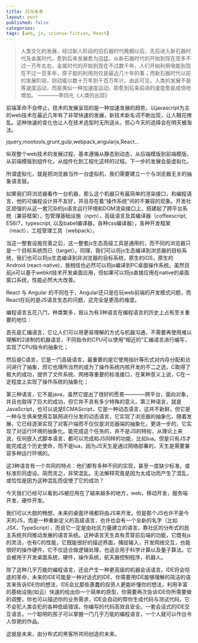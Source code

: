 ```yaml
---
title: JS与未来
layout: post
published: false
categories: 
tags: [web, js, sciense-fiction, React]
---
```


> 人类文化的发展，经过新人阶段的旧石器时代晚期以后，先后进入新石器时代及金属时代。愈到后来发展愈为迅猛。从新石器时代的开始到现在至多不过一万年左右，金属时代的开始到现在不过数千年，人们开始利用电能到现在不过一百多年，原子能的利用则仅是最近几十年的事；而新石器时代以前的发展阶段，则动辄以数十万年到千百万年计。由此可见，人类的发展不是等速度运动，而是类似一种加速度运动，即愈到后来前进的速度愈是成倍地增加。 ————李四光《人类的出现》


前端革命不会停止，技术的发展呈现的是一种加速发展的趋势，以javascript为主的web技术在最近几年有了非常快速的发展，新技术新名词不断出现，让人眼花缭乱。这种快速的变化也让人在技术选型时无所适从，担心今天的选择会在明天被淘汰。

jquery,mootools,grunt,gulp,webpack,angularjs,React...

纵观整个web技术的发展过程，基本遵循从静态到动态，从后端模版到前端模版，从前端模版到组件化，从组件化到工程化这样的过程。下一步的发展会是虚拟化。

所谓虚拟化，就是把浏览器当作一台虚拟机，我们需要建立一个与浏览器无关的抽象语言层。

如果我们将浏览器看作一台机器，那么这个机器只有最简单的渲染接口，和编程语言，他的可编程设计并不友好，并且存在着“操作系统”间的不兼容的现象。开发社区顽强的从这一套冗杂的js语言运行环境和DOM渲染接口上，搭建起了跨平台系统（兼容框架），包管理基础设施（npm），高级语言及其编译器（coffeescript, ES6/7，typescript, 以及babel编译器，各种css编译器），各种开发框架（react），工程管理工具（webpack）。

当这一整套设施完善之后，这一整套js生态高级工具是通用的，而不同的浏览器只是一个目标系统而已（target）。同理，我们可以将js生态编译到浏览器的目标系统，我们也可以将js生态编译到非浏览器的目标系统，原生的iOS，原生的Android (react-native)，我相信也必然可以将js编译到PC桌面操作系统。虽然目前js可以基于webkit技术开发桌面应用，但如果可以将js直接应用在native的桌面窗口系统，性能必然大大改善。

React 与 Angular 的不同在于，Angular还只是在玩web前端的开发模式问题，而React在玩的是JS语言生态的问题，这完全是更高的维度。

编程语言五花八门，种类繁多，我认为有3种语言在编程语言的历史上占有至关重要的地位：

首先是汇编语言，它让人们可以用更易理解的方式与机器沟通，不需要再使用难以理解的2进制的机器语言，不同指令的CPU可以使用“相近的”汇编语言进行编写，实现了CPU指令的抽象化；

然后是C语言，它是一门高级语言，最重要的是它使用指针等形式对内存分配和访问进行了抽象，而它也理所当然的成为了操作系统内核开发的不二之选，C取得了极大的成功，提供了文件系统、网络等重要的标准接口，在某种意义上说，C在一定程度上实现了操作系统的抽象化；

第三种语言，它不是java，虽然它提出了很好的愿景————跨平台，面向对象，并且也取得了巨大的成功，但它并不具有多少特殊的意义。第三种语言，就是JavaScript，也可以说是ECMAScript，它是一种动态语言，这并不新鲜，但它是一种与生俱来使用互联网进行分发的动态语言，它实现了浏览器的抽象化，随着发展，它已经逐渐实现了对客户端而不仅仅是浏览器端的抽象化，更进一步的，它实现了对运行环境的抽象化。能完成这个任务的，并不是JS的特权，从理论上来说，任何嵌入式脚本语言，都可以完成和JS同样的功能，比如lua。但是只有JS才能完成这个历史使命，而不是lua，因为JS天生是通过网络部署的，天生是需要兼容多种运行环境的。

这3种语言有一个共同的特点：他们都有多种不同的实现，甚至一度缺少标准，或标准形同虚设。简而言之，非常混乱。无法解释究竟是因为太成功而产生了混乱，或恰恰是因为这种混乱而促使了它的成功？

今天我们已经可以看到JS被应用在了越来越多的地方，web，移动开发，服务端开发，硬件开发。

我们可以大胆的畅想，未来的桌面环境都将由JS来开发。但是那个JS也许不是今天的JS，而是一种重新定义的高级语言，也许也会有一个全新的名字（比如JSX，TypeScript），而且它一定是由社区力量建立的语言，靠社区的分布式的民主系统共同推动发展的语言系统。这种语言天生具有贯穿前后端的功能，它既有js的灵活，也有C的性能，它既能很好的描述界面，捕捉输入，开发网络交互，也能很好的操作硬件，它不仅适合做逻辑处理，也适合用于科学计算以及量子算法。它会被用于开发桌面系统，硬件，操作系统，航天器控制程序，机器人。

除了这种几乎万能的编程语言，还会产生一种更高级的机器会话语言。IDE将会彻底的革命，未来的IDE可能是一种对话式的IDE，你需要用IDE能够理解的简洁的语言来告诉IDE你的想法，IDE会比那些愚蠢的投资人更能听懂你的想法，利用丰富的基础设施(如云）快速的给出你一个简单的原型，你需要再次告诉IDE你所需要做的调整，你也可以描述你的业务需求，IDE会自动的帮你生成代码与测试代码，它不会犯人类会犯的各种低级错误。你编写的代码高效且安全。一套会话式的IDE交互语言。一个聪明的孩子可以掌握一门几乎万能的编程语言，一个人就可以作出令人惊艳的作品。

这就是未来，由分布式的黑客所共同创造的未来。
